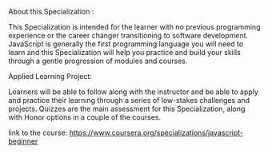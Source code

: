About this Specialization :

This Specialization is intended for the learner with no previous programming experience or the career changer transitioning to software development. JavaScript is generally the first programming language you will need to learn and this Specialization will help you practice and build your skills through a gentle progression of modules and courses. 

Applied Learning Project:

Learners will be able to follow along with the instructor and be able to apply and practice their learning through a series of low-stakes challenges and projects. Quizzes are the main assessment for this Specialization, along with Honor options in a couple of the courses.

link to the course: https://www.coursera.org/specializations/javascript-beginner

